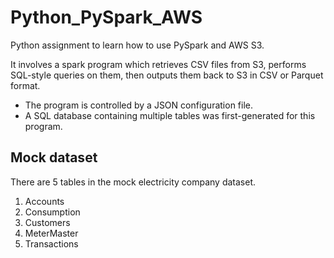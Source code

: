 # Python_PySpark_AWS

Python assignment to learn how to use PySpark and AWS S3. 

It involves a spark program which retrieves CSV files from S3, performs SQL-style queries on them, then outputs them back to S3 in CSV or Parquet format.

* The program is controlled by a JSON configuration file. 
* A SQL database containing multiple tables was first-generated for this program.

## Mock dataset
There are 5 tables in the mock electricity company dataset.

1. Accounts
2. Consumption
3. Customers
4. MeterMaster
5. Transactions
